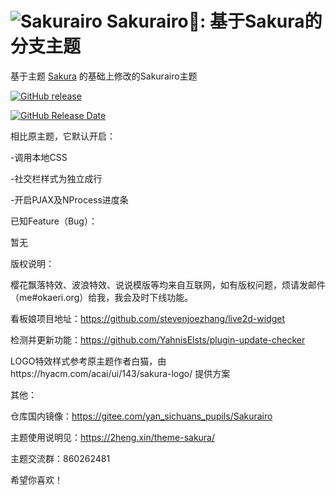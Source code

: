 ![Sakurairo](https://cdn.jsdelivr.net/gh/mirai-mamori/web-img/img/detail.png)
Sakurairo🌸: 基于Sakura的分支主题
===

基于主题 [Sakura](https://github.com/mashirozx/Sakura) 的基础上修改的Sakurairo主题

[![GitHub release](https://img.shields.io/github/v/release/mirai-mamori/Sakurairo.svg?style=for-the-badge&logo=appveyor)](https://github.com/mirai-mamori/Sakurairo/releases/latest)

[![GitHub Release Date](https://img.shields.io/github/release-date/mirai-mamori/Sakurairo?style=flat-square)](https://github.com/mirai-mamori/Sakurairo/releases) 

相比原主题，它默认开启：

-调用本地CSS

-社交栏样式为独立成行

-开启PJAX及NProcess进度条

已知Feature（Bug）：

暂无

版权说明：

樱花飘落特效、波浪特效、说说模版等均来自互联网，如有版权问题，烦请发邮件（me#okaeri.org）给我，我会及时下线功能。

看板娘项目地址：https://github.com/stevenjoezhang/live2d-widget

检测并更新功能：https://github.com/YahnisElsts/plugin-update-checker

LOGO特效样式参考原主题作者白猫，由https://hyacm.com/acai/ui/143/sakura-logo/ 提供方案

其他：

仓库国内镜像：https://gitee.com/yan_sichuans_pupils/Sakurairo

主题使用说明见：<https://2heng.xin/theme-sakura/>

主题交流群：860262481

希望你喜欢！


